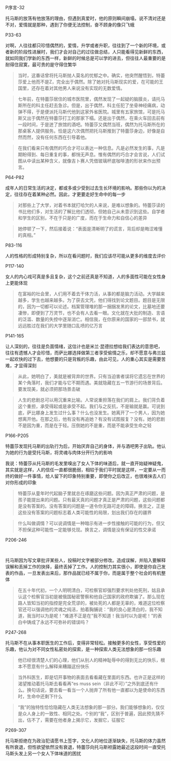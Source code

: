 P序言-32



托马斯的放荡有他放荡的理由，但遇到真爱时，他的原则瞬间崩塌，说不清对还是不对，爱情就是那种，遇到了你便无法控制，奋不顾身的像只飞蛾



P33-63



对啊，人往往都只珍惜偶然的，爱情，升学或者升职，往往到了一个新的环境，或者新的阶段性进展时，我们才会对自己的过往做总结，人只能看得见新鲜的东西，就如同我们学新的东西一样，新鲜的时候总是可以学的进去，但往往人最重要的是耐得住寂寞，最可贵的是守得住繁华



> 当时，这番话曾将托马斯抛人莫名的忧郁之中。确实，他突然醒悟到，特蕾莎爱上他而不是Z，完全出于偶然。除了她对托马斯现实的爱，在可能的王国里，还存在着对其他男人来说没有实现的无数爱情。



> 七年前，在特蕾莎居住的城市医院里，偶然发现了一起疑的脑膜炎，请托马斯所在的科主任赶去急诊。但是，出于偶然，科主任犯了坐骨神经痛病，动弹不得，于是便派托马斯代他到这家外省医院。城里有五家旅馆，可是托马斯又出于偶然在特蕾莎打工的那家下榻。还是出于偶然，在乘火车回去前有一段时间，于是迸了旅馆的酒吧。特蕾莎又偶然当班，偶然为托马斯所在的那桌客人提供服务。恰是这六次偶然把托马斯推到了特蕾莎身边，好像是自然而然，没有任何东西在引导着他。



> 在我们看来只有偶然的巧合才可以表达一种信息。凡是必然发生的事，凡是期盼得到、每日重复的事，都悄无声息。惟有偶然的巧合才会言说，人们试图从中读出某种含义，就像吉卜赛人凭借玻璃杯底咖啡渣的形状来作出预言。



P64-P82



成年人的日常生活的决定，都或多或少受到过去生长环境的影响。那些你以为的决定，往往存在着某种必然。因此，才更要走好生命中的每一步



> 对那些上了大学，对着书本就打哈欠的人来说，是难以想象的。特蕾莎读的书比他们多，对生活的了解比他们透彻，但她自己从未意识到这些。自学者和学生的区别，不在于只是的广度，而在于生命力和自信心的差异



> 她停顿了一下，然后接着说：“表面是清晰明了的谎言，背后却是晦涩难懂的真相。”



P83-116



人的性格的形成特别复杂，所以在看问题时，我们应该尽可能从更多的维度去评价



P117-140



女人的内心戏可真是多且复杂，这个之前还真是不知道，人的多面性可能在女性身上更能体现



> 在富裕的社会里，人们用不着去干体力活，从事的都是脑力活动。大学越来越多，学生也越来越多。为了获去文凭，他们得找到论文题目。题目是无限的，因为一切都可以论述。档案管理堆的那一捆捆发黑的论文，比墓地还要凄惨，即便到了万灵节，也不会有人去看一眼。文化就在大批的制造、言语的泛滥、数量的失控中逐渐消亡。相信我，在你原来的国家的一部禁书，就远远胜过在我们的大学里随口乱喷的亿万言



P141-165



让人深刻的，往往是负面情绪，这估计也是米兰·昆德拉想给我们表达的意思吧，往往有遗憾人才会珍惜，而萨比娜选择做第三者享受偷情之乐，却不愿意与弗兰兹一起欢快的过下去，他想要的只是背叛的乐趣，由此可见，人的重心其实是需要苦难，才显得深刻



> 从此，她明白了，美就是被背弃的世界。只有当迫害者误将它遗忘在世界的某个角落时，我们才能与它不期而遇。美就隐藏在五一节游行的场景背后。要发现美，就必须把那场景击破



> 人生的悲剧总可以用沉重来比喻。人常说重担落在我们的肩上。我们背负着这个重担，承受得起或是承受不起。我们与之反抗，不是输就是赢。可说到底，萨比娜身上发生过什么事？什么也没发生。她离开了一个男人，因为她想离开他。在那之后，他有没有再追她？有没有试图报复？没有。她的悲剧不是因为重，而是在于轻。压倒她的不是重，而是不能承受生命之轻



P166-P205



特蕾莎发现托马斯的出轨行为后，开始厌弃自己的身体，并与酒吧男子出轨。他认为她的行为是受托马斯，将灵魂与肉体分开行为的影响



我说：特蕾莎从托马斯的毛发里嗅出了女人下体的味道后，就一直开始疑神疑鬼，其实就是这样，人的信任一直都很脆弱，相较于我们平时就是这样，一定要从一而终的做好一件事情，给人留下的印象特别重要，即使你之后改正，也很难抹去人们对你形成的印象



> 特蕾莎从童年时代起脑子里就总在琢磨这些问题。因为真正严肃的问题，是孩子能提出来的问题。只有最天真的问题才真正是严肃的问题，这些问题都是没有答案的。没有答案的问题是一道令你无路可走的障碍。换言之，正是这些没有答案的问题标志着人类可能性的局限，划出我们存在的疆界



> 什么叫做调情？可以说调情是一种暗示有进一步性接触的可能的行为，但又不担保这种可能性一定能够兑现。换言之，调情是没有保证的性交承诺



P206-246

​	

托马斯因为写文章批评某些人，投稿时文字被部分修改。造成误解，并陷入要解释误解和丢掉工作的抉择，最终丢掉了工作。人的控制力其实很小，即使是你自己发表的作品，一旦发表出来后，那作品就已经不属于你，而是属于整个社会的有机整体



> 在五十年代初，一个人明明清白，可检察官却强烈要求判处他死刑，姑且承认这个检察官当初是被俄国秘密警察和他自己国家的政府欺骗了。那么现在路人皆知当初的指控是完全荒谬的，被处死的人都是无辜的，难道这位检察官还可以强调他的灵魂之纯洁，拍着胸脯说：“我的良心是清白的，我不知道，我当时以为是呢！”难道不正是在“我不知道！我当时以为是呢！”的表白中铸成了永远不可弥补的错误吗？



P247-268



托马斯不在从事本职医生的工作后，变得非常轻松。接触更多的女性，享受性爱的乐趣，他认为对不同女性私密处的探索，是一种探索人类无法想象的那一份乐趣



> 他已经很清楚人们的心理，他们从别人的精神耻辱中的得到无比的快乐，根本不愿意有什么解释来糟蹋这份快乐



> 当外科医生，即是切开事物的表面去看看藏在里面的东西。也许正是这样的渴望推动着托马斯去看看再“es muss sein（非此不可）”之外到底还有什么。换句话说，要去看一看当一个人抛弃了所有他一直都以为是使命的东西时，生命中还剩下什么



> “我”的独特性恰恰隐藏在人类无法想象的那一部分。我们能够想象的，仅仅是众人身上的一致性、相同之处。个别的“我”，区别于普遍，因此预先猜不出，估不了，需要在他者身上揭示它，发掘它，征服它



P269-307



托马斯拒绝在为政治犯请愿书上签字，文化人的地位逐渐缺失，托马斯的体力虽然有所衰退，但性欲望依然没有衰退，特蕾莎向托马斯袒露她最近这段时间一直受托马斯头发上另一个女人下体味道的困扰